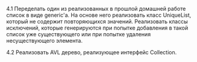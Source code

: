 4.1
Переделать один из реализованных в прошлой домашней работе список в виде generic'а. На основе него реализовать класс UniqueList, который не содержит повторяющихся значений. Реализовать классы исключений, которые генерируются при попытке добавления в такой список уже существующего или при попытке удаления несуществующего элемента.

4.2
Реализовать AVL дерево, реализующее интерфейс Collection.